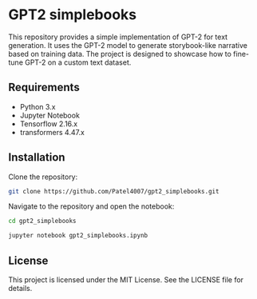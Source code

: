 # GPT2 simplebooks

This repository provides a simple implementation of GPT-2 for text generation. It uses the GPT-2 model to generate storybook-like narrative based on training data. The project is designed to showcase how to fine-tune GPT-2 on a custom text dataset.

## Requirements

- Python 3.x
- Jupyter Notebook
- Tensorflow 2.16.x
- transformers 4.47.x

## Installation

Clone the repository:

```bash
git clone https://github.com/Patel4007/gpt2_simplebooks.git
```

Navigate to the repository and open the notebook:

```bash
cd gpt2_simplebooks

jupyter notebook gpt2_simplebooks.ipynb
```

## License

This project is licensed under the MIT License. See the LICENSE file for details.
